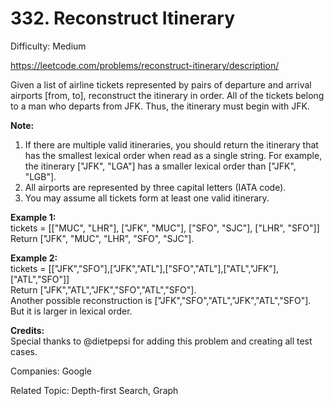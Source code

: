 # 332. Reconstruct Itinerary

Difficulty: Medium

https://leetcode.com/problems/reconstruct-itinerary/description/

Given a list of airline tickets represented by pairs of departure and arrival airports [from, to], reconstruct the itinerary in order. All of the tickets belong to a man who departs from JFK. Thus, the itinerary must begin with JFK.

**Note:**
1. If there are multiple valid itineraries, you should return the itinerary that has the smallest lexical order when read as a single string. For example, the itinerary ["JFK", "LGA"] has a smaller lexical order than ["JFK", "LGB"].
2. All airports are represented by three capital letters (IATA code).
3. You may assume all tickets form at least one valid itinerary.

**Example 1:**  
tickets = [["MUC", "LHR"], ["JFK", "MUC"], ["SFO", "SJC"], ["LHR", "SFO"]]  
Return ["JFK", "MUC", "LHR", "SFO", "SJC"].

**Example 2:**  
tickets = [["JFK","SFO"],["JFK","ATL"],["SFO","ATL"],["ATL","JFK"],["ATL","SFO"]]  
Return ["JFK","ATL","JFK","SFO","ATL","SFO"].  
Another possible reconstruction is ["JFK","SFO","ATL","JFK","ATL","SFO"]. But it is larger in lexical order.

**Credits:**  
Special thanks to @dietpepsi for adding this problem and creating all test cases.

Companies: Google

Related Topic: Depth-first Search, Graph

